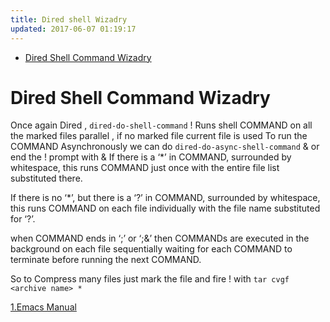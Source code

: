 ```yaml
---
title: Dired shell Wizadry 
updated: 2017-06-07 01:19:17
---
```


- [Dired Shell Command Wizadry](#org705d59e)


<a id="org705d59e"></a>

# Dired Shell Command Wizadry

Once again Dired , `dired-do-shell-command` ! Runs shell COMMAND on all the marked files parallel , if no marked file current file is used To run the COMMAND Asynchronously we can do `dired-do-async-shell-command` & or end the ! prompt with & If there is a ‘\*’ in COMMAND, surrounded by whitespace, this runs COMMAND just once with the entire file list substituted there.

If there is no ‘\*’, but there is a ‘?’ in COMMAND, surrounded by whitespace, this runs COMMAND on each file individually with the file name substituted for ‘?’.

when COMMAND ends in ‘;’ or ‘;&’ then COMMANDs are executed in the background on each file sequentially waiting for each COMMAND to terminate before running the next COMMAND.

So to Compress many files just mark the file and fire ! with `tar cvgf <archive name> *`

[1.Emacs Manual](https://www.gnu.org/software/emacs/manual/html_node/emacs/Shell-Commands-in-Dired.html)
